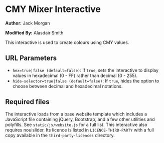 # CMY Mixer Interactive

**Author:** Jack Morgan

**Modified By:** Alasdair Smith

This interactive is used to create colours using CMY values.

## URL Parameters

- `hex=true|false (default=false)`: if `true`, sets the interactive to display values in hexadecimal (0 - FF) rather than decimal (0 - 255).
- `hide-selector=true|false (default=false)`: If `true`, hides the option to choose between decimal and hexadecimal notations.

## Required files

The interactive loads from a base website template which includes a JavaScript file containing jQuery, Bootstrap, and a few other utilities and polyfills.
See `static/js/website.js` for a full list.
This interactive also requires nouislider.
Its licence is listed in `LICENCE-THIRD-PARTY` with a full copy available in the `third-party-licences` directory.
